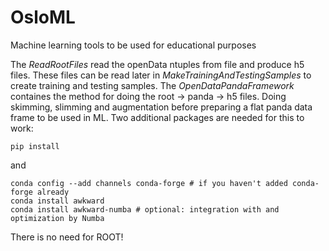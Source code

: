 # OsloML

Machine learning tools to be used for educational purposes

The *ReadRootFiles* read the openData ntuples from file and produce h5 files. These files can be read later in *MakeTrainingAndTestingSamples* to create training and testing samples. The *OpenDataPandaFramework* containes the method for doing the root -> panda -> h5 files. Doing skimming, slimming and augmentation before preparing a flat panda data frame to be used in ML. Two additional packages are needed for this to work:

```
pip install
```

and 

```
conda config --add channels conda-forge # if you haven't added conda-forge already
conda install awkward
conda install awkward-numba # optional: integration with and optimization by Numba
```

There is no need for ROOT!
